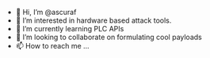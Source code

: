 - 👋 Hi, I’m @ascuraf
- 👀 I’m interested in hardware based attack tools.
- 🌱 I’m currently learning PLC APIs
- 💞️ I’m looking to collaborate on formulating cool payloads
- 📫 How to reach me ...

<!---
ascuraf/ascuraf is a ✨ special ✨ repository because its `README.md` (this file) appears on your GitHub profile.
You can click the Preview link to take a look at your changes.
--->
